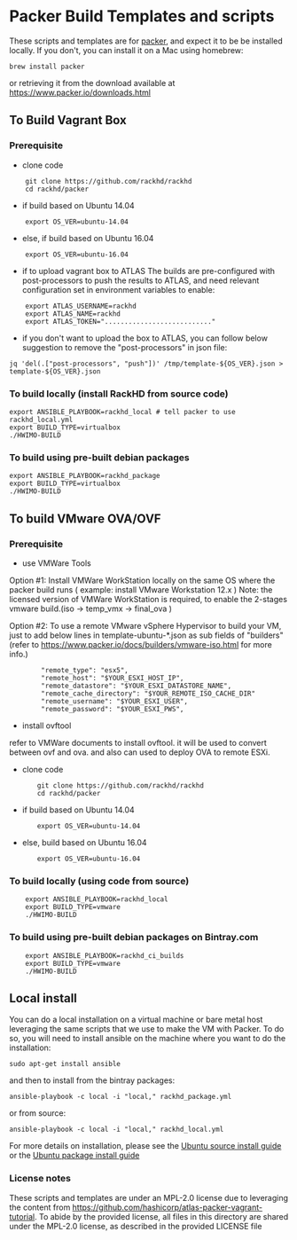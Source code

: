 # Packer Build Templates and scripts

These scripts and templates are for [packer](https://www.packer.io), and expect
it to be be installed locally. If you don't, you can install it on a Mac using
homebrew:

    brew install packer

or retrieving it from the download available at https://www.packer.io/downloads.html

## To Build Vagrant Box

### Prerequisite
- clone code
```
    git clone https://github.com/rackhd/rackhd
    cd rackhd/packer
```
- if build based on Ubuntu 14.04
```
    export OS_VER=ubuntu-14.04
```
- else, if build based on Ubuntu 16.04
```
    export OS_VER=ubuntu-16.04
```
- if to upload vagrant box to ATLAS
The builds are pre-configured with post-processors to push the results to ATLAS, and need relevant configuration set in environment variables to enable:
```
    export ATLAS_USERNAME=rackhd
    export ATLAS_NAME=rackhd
    export ATLAS_TOKEN="..........................."
```
- if you don't want to upload the box to ATLAS, you can follow below suggestion to remove the "post-processors" in json file:
```
jq 'del(.["post-processors", "push"])' /tmp/template-${OS_VER}.json > template-${OS_VER}.json
```

### To build locally (install RackHD from source code)

    export ANSIBLE_PLAYBOOK=rackhd_local # tell packer to use rackhd_local.yml
    export BUILD_TYPE=virtualbox
    ./HWIMO-BUILD

### To build using pre-built debian packages

    export ANSIBLE_PLAYBOOK=rackhd_package
    export BUILD_TYPE=virtualbox
    ./HWIMO-BUILD

## To build VMware OVA/OVF

### Prerequisite
- use VMWare Tools

 Option #1:  Install VMWare WorkStation locally on the same OS where the packer build runs ( example: install VMware Workstation 12.x )
 Note: the licensed version of VMWare WorkStation is required, to enable the 2-stages vmware build.(iso -> temp_vmx -> final_ova )

 Option #2:  To use a remote VMware vSphere Hypervisor to build your VM, just to add below lines in template-ubuntu-*.json as sub fields of "builders"(refer to https://www.packer.io/docs/builders/vmware-iso.html for more info.)

```
        "remote_type": "esx5",
        "remote_host": "$YOUR_ESXI_HOST_IP",
        "remote_datastore": "$YOUR_ESXI_DATASTORE_NAME",
        "remote_cache_directory": "$YOUR_REMOTE_ISO_CACHE_DIR"
        "remote_username": "$YOUR_ESXI_USER",
        "remote_password": "$YOUR_ESXI_PWS",
```
- install ovftool

refer to VMWare documents to install ovftool. it will be used to convert between ovf and ova. and also can used to deploy OVA to remote ESXi.

- clone code
```
       git clone https://github.com/rackhd/rackhd
       cd rackhd/packer
```
- if   build based on Ubuntu 14.04
```
       export OS_VER=ubuntu-14.04
```
- else, build based on Ubuntu 16.04
```
       export OS_VER=ubuntu-16.04
```
### To build locally (using code from source)
```
    export ANSIBLE_PLAYBOOK=rackhd_local
    export BUILD_TYPE=vmware
    ./HWIMO-BUILD
```
###  To build using pre-built debian packages on Bintray.com
```
    export ANSIBLE_PLAYBOOK=rackhd_ci_builds
    export BUILD_TYPE=vmware
    ./HWIMO-BUILD
```

## Local install

You can do a local installation on a virtual machine or bare metal host
leveraging the same scripts that we use to make the VM with Packer. To do so,
you will need to install ansible on the machine where you want to do the
installation:

    sudo apt-get install ansible

and then to install from the bintray packages:

    ansible-playbook -c local -i "local," rackhd_package.yml

or from source:

    ansible-playbook -c local -i "local," rackhd_local.yml

For more details on installation, please see the [Ubuntu source install guide](
http://rackhd.readthedocs.io/en/latest/rackhd/ubuntu_source_installation.html) or
the [Ubuntu package install guide](http://rackhd.readthedocs.io/en/latest/rackhd/ubuntu_package_installation.html)

### License notes

These scripts and templates are under an MPL-2.0 license due to leveraging
the content from https://github.com/hashicorp/atlas-packer-vagrant-tutorial.
To abide by the provided license, all files in this directory are shared
under the MPL-2.0 license, as described in the provided LICENSE file
